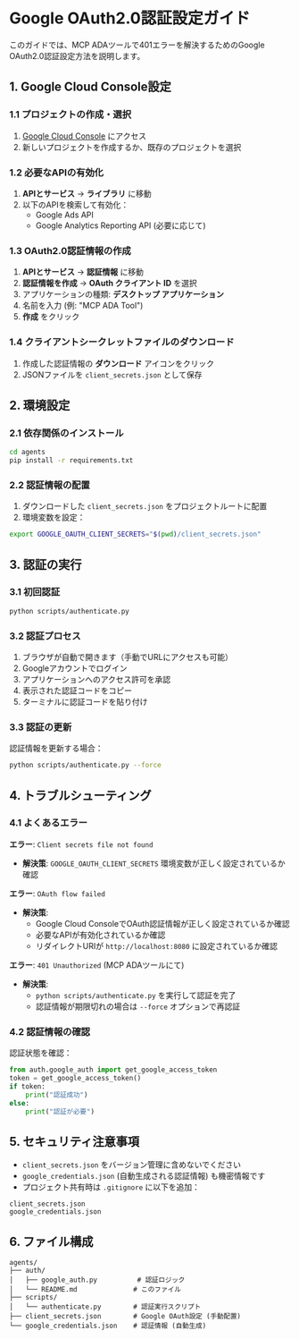 # Google OAuth2.0認証設定ガイド

このガイドでは、MCP ADAツールで401エラーを解決するためのGoogle OAuth2.0認証設定方法を説明します。

## 1. Google Cloud Console設定

### 1.1 プロジェクトの作成・選択
1. [Google Cloud Console](https://console.cloud.google.com) にアクセス
2. 新しいプロジェクトを作成するか、既存のプロジェクトを選択

### 1.2 必要なAPIの有効化
1. **APIとサービス** → **ライブラリ** に移動
2. 以下のAPIを検索して有効化：
   - Google Ads API
   - Google Analytics Reporting API (必要に応じて)

### 1.3 OAuth2.0認証情報の作成
1. **APIとサービス** → **認証情報** に移動
2. **認証情報を作成** → **OAuth クライアント ID** を選択
3. アプリケーションの種類: **デスクトップ アプリケーション**
4. 名前を入力 (例: "MCP ADA Tool")
5. **作成** をクリック

### 1.4 クライアントシークレットファイルのダウンロード
1. 作成した認証情報の **ダウンロード** アイコンをクリック
2. JSONファイルを `client_secrets.json` として保存

## 2. 環境設定

### 2.1 依存関係のインストール
```bash
cd agents
pip install -r requirements.txt
```

### 2.2 認証情報の配置
1. ダウンロードした `client_secrets.json` をプロジェクトルートに配置
2. 環境変数を設定：
```bash
export GOOGLE_OAUTH_CLIENT_SECRETS="$(pwd)/client_secrets.json"
```

## 3. 認証の実行

### 3.1 初回認証
```bash
python scripts/authenticate.py
```

### 3.2 認証プロセス
1. ブラウザが自動で開きます（手動でURLにアクセスも可能）
2. Googleアカウントでログイン
3. アプリケーションへのアクセス許可を承認
4. 表示された認証コードをコピー
5. ターミナルに認証コードを貼り付け

### 3.3 認証の更新
認証情報を更新する場合：
```bash
python scripts/authenticate.py --force
```

## 4. トラブルシューティング

### 4.1 よくあるエラー

**エラー**: `Client secrets file not found`
- **解決策**: `GOOGLE_OAUTH_CLIENT_SECRETS` 環境変数が正しく設定されているか確認

**エラー**: `OAuth flow failed`
- **解決策**: 
  - Google Cloud ConsoleでOAuth認証情報が正しく設定されているか確認
  - 必要なAPIが有効化されているか確認
  - リダイレクトURIが `http://localhost:8080` に設定されているか確認

**エラー**: `401 Unauthorized` (MCP ADAツールにて)
- **解決策**: 
  - `python scripts/authenticate.py` を実行して認証を完了
  - 認証情報が期限切れの場合は `--force` オプションで再認証

### 4.2 認証情報の確認
認証状態を確認：
```python
from auth.google_auth import get_google_access_token
token = get_google_access_token()
if token:
    print("認証成功")
else:
    print("認証が必要")
```

## 5. セキュリティ注意事項

- `client_secrets.json` をバージョン管理に含めないでください
- `google_credentials.json` (自動生成される認証情報) も機密情報です
- プロジェクト共有時は `.gitignore` に以下を追加：
```
client_secrets.json
google_credentials.json
```

## 6. ファイル構成
```
agents/
├── auth/
│   ├── google_auth.py          # 認証ロジック
│   └── README.md              # このファイル
├── scripts/
│   └── authenticate.py        # 認証実行スクリプト
├── client_secrets.json        # Google OAuth設定 (手動配置)
└── google_credentials.json    # 認証情報 (自動生成)
```
